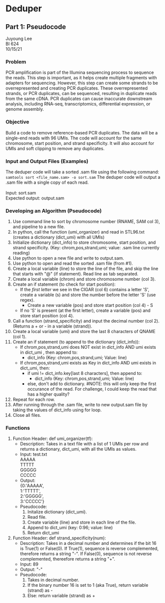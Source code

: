 
# Deduper
## Part 1: Pseudocode
Juyoung Lee\
BI 624\
10/15/21

### Problem
PCR amplification is part of the Illumina sequencing process to sequence the reads. This step is important, as it helps create multiple fragments with adapters for sequencing. However, this step can create some strands to be overrepresented and creating PCR duplicates. These overrepresented strands, or PCR duplicates, can be sequenced, resulting in duplicate reads from the same cDNA. PCR duplicates can cause inaccurate downstream analysis, including RNA-seq, transcriptomics, differential expression, or genome assembly.

### Objective
Build a code to remove reference-based PCR duplicates. The data will be a single-end reads with 96 UMIs. The code will account for the same chromosome, start position, and strand specificity. It will also account for UMIs and soft clipping to remove any duplicates.

### Input and Output Files (Examples)
The deduper code will take a sorted .sam file using the following command:
``` samtools sort <file_name.sam> -o sort.sam ```
The deduper code will output a .sam file with a single copy of each read.\
\
Input: sort.sam\
Expected output: output.sam

### Developing an Algorithm (Pseudocode)
1. Use command line to sort by chromosome number (RNAME, SAM col 3), and pipeline to a new file.
2. In python, call the function (umi_organizer) and read in STL96.txt (creates a dictionary (dict_umi) with all UMIs)
3. Initialize dictionary (dict_info) to store chromosome, start position, and strand specificity. (Key: chrom,pos,strand,umi; value: .sam line currently reading)
4. Use python to open a new file and write to output.sam.
5. Use python to open and read the sorted .sam file (from #1).
6. Create a local variable (line) to store the line of the file, and skip the line that starts with "@" (if statement). Read line as tab separated.
7. Create a local variable (chrom) and store chromosome number (col 3).
8. Create an if statement (to check for start position):
    - If the *first letter* we see in the CIGAR (col 6) contains a letter 'S', create a variable (s) and store the number before the letter 'S' (use regex).
        - Create a new variable (pos) and store start position (col 4) - S
    - If no 'S' is present (at the first letter), create a variable (pos) and store start position (col 4).
9. Call a function (strand_specificity) and input the decimal number (col 2). (Returns a + or - in a variable (strand)).
10. Create a local variable (umi) and store the last 8 characters of QNAME (col 1).
11. Create an if statement (to append to the dictionary (dict_info)):
    - If chrom,pos,strand,umi does NOT exist in dict_info AND umi exists in dict_umi , then append to:
        - dict_info (Key: chrom,pos,strand,umi; Value: line)
    - If chrom,pos,strand,umi exists as Key in dict_info AND umi exists in dict_umi, then:
        - if umi != dict_info.key[last 8 characters], then append to:
            - dict_info (Key: chrom,pos,strand,umi; Value: line)
        - else, don't add to dictionary. #NOTE: this will only keep the first occurance of the read. For challenge, I could keep the read that has a higher quality?
12. Repeat for each row.
13. After running through the .sam file, write to new output.sam file by taking the values of dict_info using for loop.
14. Close all files.


### Functions
1. Function Header: def umi_organizer(tf):
    - Description: Takes in a text file with a list of 1 UMIs per row and returns a dictionary, dict_umi, with all the UMIs as values.
    - Input: test.txt\
        AAAAA\
        TTTTT\
        GGGGG\
        CCCCC
    - Output:\
        {0:'AAAAA',\
        1:'TTTTT',\
        2:'GGGGG',\
        3:'CCCCC'}
    - Pseudocode:
        1. Initalize dictionary (dict_umi).
        2. Read file.
        3. Create variable (line) and store in each line of the file.
        4. Append to dict_umi (key: 0:96; value: line)
        5. Return dict_umi
2. Function Header: def strand_specificity(num):
    - Description: Takes in a decimal number and determines if the bit 16 is True(1) or False(0). If True(1), sequence is reverse complemented, therefore returns a string "-". If False(0), sequence is not reverse complemented, thereefore returns a string "+". 
    - Input: 89
    - Output: "-"
    - Pseudocode:
        1. Takes in decimal number.
        2. If the binary number 16 is set to 1 (aka True), return variable (strand) as -
        3. Else: return variable (strand) as +
